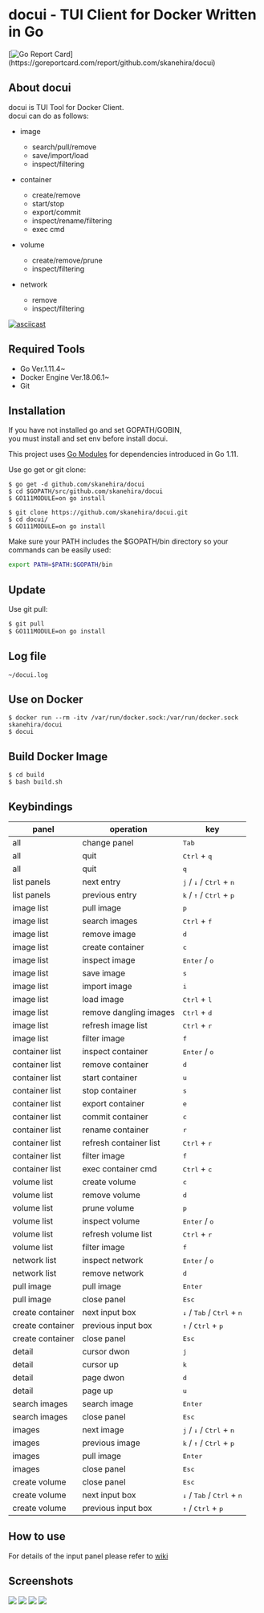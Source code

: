# docui - TUI Client for Docker Written in Go

[![Go Report Card](https://goreportcard.com/badge/github.com/skanehira/docui?)](https://goreportcard.com/report/github.com/skanehira/docui)

## About docui
docui is TUI Tool for Docker Client.  
docui can do as follows:

- image
    - search/pull/remove
    - save/import/load
    - inspect/filtering

- container
    - create/remove
    - start/stop
    - export/commit
    - inspect/rename/filtering
    - exec cmd

- volume
    - create/remove/prune
    - inspect/filtering

- network
    - remove
    - inspect/filtering

[![asciicast](https://asciinema.org/a/223035.svg)](https://asciinema.org/a/223035)

## Required Tools
- Go Ver.1.11.4~
- Docker Engine Ver.18.06.1~
- Git

## Installation
If you have not installed go and set GOPATH/GOBIN,  
you must install and set env before install docui.

This project uses [Go Modules](https://github.com/golang/go/wiki/Modules) for dependencies introduced in Go 1.11.

Use go get or git clone:

```
$ go get -d github.com/skanehira/docui
$ cd $GOPATH/src/github.com/skanehira/docui
$ GO111MODULE=on go install
```

```
$ git clone https://github.com/skanehira/docui.git
$ cd docui/
$ GO111MODULE=on go install
```

Make sure your PATH includes the $GOPATH/bin directory so your commands can be easily used:

```sh
export PATH=$PATH:$GOPATH/bin
```

## Update

Use git pull:

```sh
$ git pull
$ GO111MODULE=on go install
```

## Log file
```
~/docui.log
```

## Use on Docker
```
$ docker run --rm -itv /var/run/docker.sock:/var/run/docker.sock skanehira/docui
$ docui
```

## Build Docker Image
```
$ cd build
$ bash build.sh
```

## Keybindings
| panel            | operation              | key                                                            |
| ---------------- | ---------------------- | -------------------------------                                |
| all              | change panel           | <kbd>Tab</kbd>                                                 |
| all              | quit                   | <kbd>Ctrl</kbd> + <kbd>q</kbd>                                 |
| all              | quit                   | <kbd>q</kbd>                                                   |
| list panels      | next entry             | <kbd>j</kbd> / <kbd>↓</kbd> / <kbd>Ctrl</kbd> + <kbd>n</kbd>   |
| list  panels     | previous entry         | <kbd>k</kbd> / <kbd>↑</kbd> / <kbd>Ctrl</kbd> + <kbd>p</kbd>   |
| image list       | pull image             | <kbd>p</kbd>                                                   |
| image list       | search images          | <kbd>Ctrl</kbd> + <kbd>f</kbd>                                 |
| image list       | remove image           | <kbd>d</kbd>                                                   |
| image list       | create container       | <kbd>c</kbd>                                                   |
| image list       | inspect image          | <kbd>Enter</kbd> / <kbd>o</kbd>                                |
| image list       | save image             | <kbd>s</kbd>                                                   |
| image list       | import image           | <kbd>i</kbd>                                                   |
| image list       | load image             | <kbd>Ctrl</kbd> + <kbd>l</kbd>                                 |
| image list       | remove dangling images | <kbd>Ctrl</kbd> + <kbd>d</kbd>                                 |
| image list       | refresh image list     | <kbd>Ctrl</kbd> + <kbd>r</kbd>                                 |
| image list       | filter image           | <kbd>f</kbd>                                                   |
| container list   | inspect container      | <kbd>Enter</kbd> / <kbd>o</kbd>                                |
| container list   | remove container       | <kbd>d</kbd>                                                   |
| container list   | start container        | <kbd>u</kbd>                                                   |
| container list   | stop container         | <kbd>s</kbd>                                                   |
| container list   | export container       | <kbd>e</kbd>                                                   |
| container list   | commit container       | <kbd>c</kbd>                                                   |
| container list   | rename container       | <kbd>r</kbd>                                                   |
| container list   | refresh container list | <kbd>Ctrl</kbd> + <kbd>r</kbd>                                 |
| container list   | filter image           | <kbd>f</kbd>                                                   |
| container list   | exec container cmd     | <kbd>Ctrl</kbd> + <kbd>c</kbd>                                 |
| volume list      | create volume          | <kbd>c</kbd>                                                   |
| volume list      | remove volume          | <kbd>d</kbd>                                                   |
| volume list      | prune volume           | <kbd>p</kbd>                                                   |
| volume list      | inspect volume         | <kbd>Enter</kbd> / <kbd>o</kbd>                                |
| volume list      | refresh volume list    | <kbd>Ctrl</kbd> + <kbd>r</kbd>                                 |
| volume list      | filter image           | <kbd>f</kbd>                                                   |
| network list     | inspect network        | <kbd>Enter</kbd> / <kbd>o</kbd>                                |
| network list     | remove network         | <kbd>d</kbd>                                                   |
| pull image       | pull image             | <kbd>Enter</kbd>                                               |
| pull image       | close panel            | <kbd>Esc</kbd>                                                 |
| create container | next input box         | <kbd>↓</kbd> / <kbd>Tab</kbd> / <kbd>Ctrl</kbd> + <kbd>n</kbd> |
| create container | previous input box     | <kbd>↑</kbd> / <kbd>Ctrl</kbd> + <kbd>p</kbd>                  |
| create container | close panel            | <kbd>Esc</kbd>                                                 |
| detail           | cursor dwon            | <kbd>j</kbd>                                                   |
| detail           | cursor up              | <kbd>k</kbd>                                                   |
| detail           | page dwon              | <kbd>d</kbd>                                                   |
| detail           | page up                | <kbd>u</kbd>                                                   |
| search images    | search image           | <kbd>Enter</kbd>                                               |
| search images    | close panel            | <kbd>Esc</kbd>                                                 |
| images           | next image             | <kbd>j</kbd> / <kbd>↓</kbd> / <kbd>Ctrl</kbd> + <kbd>n</kbd>   |
| images           | previous image         | <kbd>k</kbd> / <kbd>↑</kbd> / <kbd>Ctrl</kbd> + <kbd>p</kbd>   |
| images           | pull image             | <kbd>Enter</kbd>                                               |
| images           | close panel            | <kbd>Esc</kbd>                                                 |
| create volume    | close panel            | <kbd>Esc</kbd>                                                 |
| create volume    | next input box         | <kbd>↓</kbd> / <kbd>Tab</kbd> / <kbd>Ctrl</kbd> + <kbd>n</kbd> |
| create volume    | previous input box     | <kbd>↑</kbd> / <kbd>Ctrl</kbd> + <kbd>p</kbd>                  |


## How to use
For details of the input panel please refer to [wiki](https://github.com/skanehira/docui/blob/master/wiki.md)

## Screenshots

![](https://github.com/skanehira/docui/blob/images/images/s1.png)
![](https://github.com/skanehira/docui/blob/images/images/s2.png)
![](https://github.com/skanehira/docui/blob/images/images/s3.png)
![](https://github.com/skanehira/docui/blob/images/images/s4.png)
